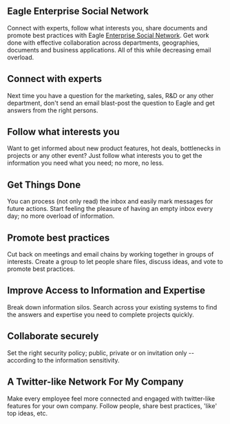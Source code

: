 Eagle Enterprise Social Network
------------------------------

Connect with experts, follow what interests you, share documents and promote
best practices with Eagle <a href="https://www.eagle.com/page/enterprise-social-network">Enterprise Social Network</a>. Get work done with
effective collaboration across departments, geographies, documents and business
applications. All of this while decreasing email overload.

Connect with experts
--------------------

Next time you have a question for the marketing, sales, R&D or any other
department, don't send an email blast-post the question to Eagle and get answers
from the right persons.

Follow what interests you
-------------------------

Want to get informed about new product features, hot deals, bottlenecks in
projects or any other event? Just follow what interests you to get the
information you need what you need; no more, no less.

Get Things Done
---------------

You can process (not only read) the inbox and easily mark messages for future
actions. Start feeling the pleasure of having an empty inbox every day; no more
overload of information.

Promote best practices
----------------------

Cut back on meetings and email chains by working together in groups of
interests. Create a group to let people share files, discuss ideas, and vote to
promote best practices.

Improve Access to Information and Expertise
-------------------------------------------

Break down information silos. Search across your existing systems to find the
answers and expertise you need to complete projects quickly.

Collaborate securely
--------------------

Set the right security policy; public, private or on invitation only --
according to the information sensitivity.

A Twitter-like Network For My Company
---------------------------------------

Make every employee feel more connected and engaged with twitter-like features
for your own company. Follow people, share best practices, 'like' top ideas,
etc.
